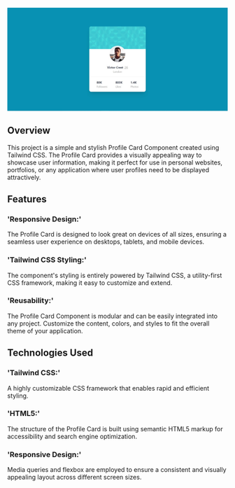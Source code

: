 
![Card Component](./public/images/image.jpg)

## Overview

This project is a simple and stylish Profile Card Component created using Tailwind CSS. The Profile Card provides a visually appealing way to showcase user information, making it perfect for use in personal websites, portfolios, or any application where user profiles need to be displayed attractively.


## Features

### 'Responsive Design:'
The Profile Card is designed to look great on devices of all sizes, ensuring a seamless user experience on desktops, tablets, and mobile devices.
### 'Tailwind CSS Styling:'
The component's styling is entirely powered by Tailwind CSS, a utility-first CSS framework, making it easy to customize and extend.
### 'Reusability:'
The Profile Card Component is modular and can be easily integrated into any project. Customize the content, colors, and styles to fit the overall theme of your application.

## Technologies Used

### 'Tailwind CSS:'
A highly customizable CSS framework that enables rapid and efficient styling.
### 'HTML5:'
The structure of the Profile Card is built using semantic HTML5 markup for accessibility and search engine optimization.
### 'Responsive Design:'
Media queries and flexbox are employed to ensure a consistent and visually appealing layout across different screen sizes.
